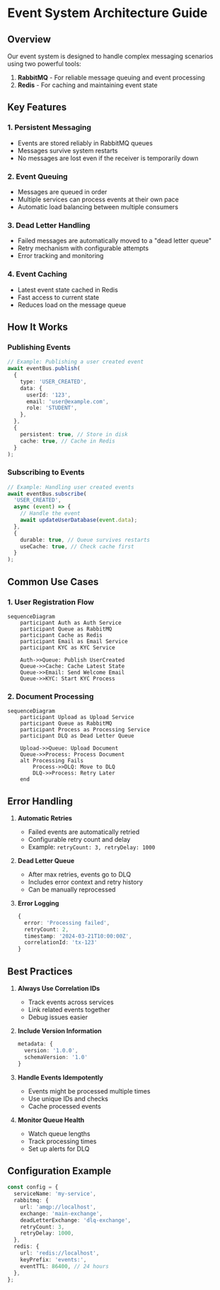 # Event System Architecture Guide

## Overview

Our event system is designed to handle complex messaging scenarios using two powerful tools:

1. **RabbitMQ** - For reliable message queuing and event processing
2. **Redis** - For caching and maintaining event state

## Key Features

### 1. Persistent Messaging

- Events are stored reliably in RabbitMQ queues
- Messages survive system restarts
- No messages are lost even if the receiver is temporarily down

### 2. Event Queuing

- Messages are queued in order
- Multiple services can process events at their own pace
- Automatic load balancing between multiple consumers

### 3. Dead Letter Handling

- Failed messages are automatically moved to a "dead letter queue"
- Retry mechanism with configurable attempts
- Error tracking and monitoring

### 4. Event Caching

- Latest event state cached in Redis
- Fast access to current state
- Reduces load on the message queue

## How It Works

### Publishing Events

```typescript
// Example: Publishing a user created event
await eventBus.publish(
  {
    type: 'USER_CREATED',
    data: {
      userId: '123',
      email: 'user@example.com',
      role: 'STUDENT',
    },
  },
  {
    persistent: true, // Store in disk
    cache: true, // Cache in Redis
  }
);
```

### Subscribing to Events

```typescript
// Example: Handling user created events
await eventBus.subscribe(
  'USER_CREATED',
  async (event) => {
    // Handle the event
    await updateUserDatabase(event.data);
  },
  {
    durable: true, // Queue survives restarts
    useCache: true, // Check cache first
  }
);
```

## Common Use Cases

### 1. User Registration Flow

```mermaid
sequenceDiagram
    participant Auth as Auth Service
    participant Queue as RabbitMQ
    participant Cache as Redis
    participant Email as Email Service
    participant KYC as KYC Service

    Auth->>Queue: Publish UserCreated
    Queue->>Cache: Cache Latest State
    Queue->>Email: Send Welcome Email
    Queue->>KYC: Start KYC Process
```

### 2. Document Processing

```mermaid
sequenceDiagram
    participant Upload as Upload Service
    participant Queue as RabbitMQ
    participant Process as Processing Service
    participant DLQ as Dead Letter Queue

    Upload->>Queue: Upload Document
    Queue->>Process: Process Document
    alt Processing Fails
        Process->>DLQ: Move to DLQ
        DLQ->>Process: Retry Later
    end
```

## Error Handling

1. **Automatic Retries**

   - Failed events are automatically retried
   - Configurable retry count and delay
   - Example: `retryCount: 3, retryDelay: 1000`

2. **Dead Letter Queue**

   - After max retries, events go to DLQ
   - Includes error context and retry history
   - Can be manually reprocessed

3. **Error Logging**
   ```typescript
   {
     error: 'Processing failed',
     retryCount: 2,
     timestamp: '2024-03-21T10:00:00Z',
     correlationId: 'tx-123'
   }
   ```

## Best Practices

1. **Always Use Correlation IDs**

   - Track events across services
   - Link related events together
   - Debug issues easier

2. **Include Version Information**

   ```typescript
   metadata: {
     version: '1.0.0',
     schemaVersion: '1.0'
   }
   ```

3. **Handle Events Idempotently**

   - Events might be processed multiple times
   - Use unique IDs and checks
   - Cache processed events

4. **Monitor Queue Health**
   - Watch queue lengths
   - Track processing times
   - Set up alerts for DLQ

## Configuration Example

```typescript
const config = {
  serviceName: 'my-service',
  rabbitmq: {
    url: 'amqp://localhost',
    exchange: 'main-exchange',
    deadLetterExchange: 'dlq-exchange',
    retryCount: 3,
    retryDelay: 1000,
  },
  redis: {
    url: 'redis://localhost',
    keyPrefix: 'events:',
    eventTTL: 86400, // 24 hours
  },
};
```
